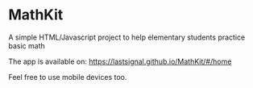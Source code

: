 # MathKit

A simple HTML/Javascript project to help elementary students practice basic math

The app is available on:
https://lastsignal.github.io/MathKit/#/home

Feel free to use mobile devices too.
